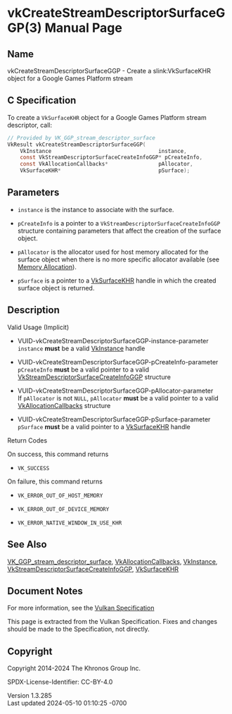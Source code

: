 # vkCreateStreamDescriptorSurfaceGGP(3) Manual Page

## Name

vkCreateStreamDescriptorSurfaceGGP - Create a slink:VkSurfaceKHR object
for a Google Games Platform stream



## <a href="#_c_specification" class="anchor"></a>C Specification

To create a `VkSurfaceKHR` object for a Google Games Platform stream
descriptor, call:

``` c
// Provided by VK_GGP_stream_descriptor_surface
VkResult vkCreateStreamDescriptorSurfaceGGP(
    VkInstance                                  instance,
    const VkStreamDescriptorSurfaceCreateInfoGGP* pCreateInfo,
    const VkAllocationCallbacks*                pAllocator,
    VkSurfaceKHR*                               pSurface);
```

## <a href="#_parameters" class="anchor"></a>Parameters

- `instance` is the instance to associate with the surface.

- `pCreateInfo` is a pointer to a
  `VkStreamDescriptorSurfaceCreateInfoGGP` structure containing
  parameters that affect the creation of the surface object.

- `pAllocator` is the allocator used for host memory allocated for the
  surface object when there is no more specific allocator available (see
  <a
  href="https://registry.khronos.org/vulkan/specs/1.3-extensions/html/vkspec.html#memory-allocation"
  target="_blank" rel="noopener">Memory Allocation</a>).

- `pSurface` is a pointer to a [VkSurfaceKHR](https://registry.khronos.org/vulkan/specs/1.3-extensions/man/html/VkSurfaceKHR.html) handle
  in which the created surface object is returned.

## <a href="#_description" class="anchor"></a>Description

Valid Usage (Implicit)

- <a href="#VUID-vkCreateStreamDescriptorSurfaceGGP-instance-parameter"
  id="VUID-vkCreateStreamDescriptorSurfaceGGP-instance-parameter"></a>
  VUID-vkCreateStreamDescriptorSurfaceGGP-instance-parameter  
  `instance` **must** be a valid [VkInstance](https://registry.khronos.org/vulkan/specs/1.3-extensions/man/html/VkInstance.html) handle

- <a href="#VUID-vkCreateStreamDescriptorSurfaceGGP-pCreateInfo-parameter"
  id="VUID-vkCreateStreamDescriptorSurfaceGGP-pCreateInfo-parameter"></a>
  VUID-vkCreateStreamDescriptorSurfaceGGP-pCreateInfo-parameter  
  `pCreateInfo` **must** be a valid pointer to a valid
  [VkStreamDescriptorSurfaceCreateInfoGGP](https://registry.khronos.org/vulkan/specs/1.3-extensions/man/html/VkStreamDescriptorSurfaceCreateInfoGGP.html)
  structure

- <a href="#VUID-vkCreateStreamDescriptorSurfaceGGP-pAllocator-parameter"
  id="VUID-vkCreateStreamDescriptorSurfaceGGP-pAllocator-parameter"></a>
  VUID-vkCreateStreamDescriptorSurfaceGGP-pAllocator-parameter  
  If `pAllocator` is not `NULL`, `pAllocator` **must** be a valid
  pointer to a valid [VkAllocationCallbacks](https://registry.khronos.org/vulkan/specs/1.3-extensions/man/html/VkAllocationCallbacks.html)
  structure

- <a href="#VUID-vkCreateStreamDescriptorSurfaceGGP-pSurface-parameter"
  id="VUID-vkCreateStreamDescriptorSurfaceGGP-pSurface-parameter"></a>
  VUID-vkCreateStreamDescriptorSurfaceGGP-pSurface-parameter  
  `pSurface` **must** be a valid pointer to a
  [VkSurfaceKHR](https://registry.khronos.org/vulkan/specs/1.3-extensions/man/html/VkSurfaceKHR.html) handle

Return Codes

On success, this command returns  
- `VK_SUCCESS`

On failure, this command returns  
- `VK_ERROR_OUT_OF_HOST_MEMORY`

- `VK_ERROR_OUT_OF_DEVICE_MEMORY`

- `VK_ERROR_NATIVE_WINDOW_IN_USE_KHR`

## <a href="#_see_also" class="anchor"></a>See Also

[VK_GGP_stream_descriptor_surface](https://registry.khronos.org/vulkan/specs/1.3-extensions/man/html/VK_GGP_stream_descriptor_surface.html),
[VkAllocationCallbacks](https://registry.khronos.org/vulkan/specs/1.3-extensions/man/html/VkAllocationCallbacks.html),
[VkInstance](https://registry.khronos.org/vulkan/specs/1.3-extensions/man/html/VkInstance.html),
[VkStreamDescriptorSurfaceCreateInfoGGP](https://registry.khronos.org/vulkan/specs/1.3-extensions/man/html/VkStreamDescriptorSurfaceCreateInfoGGP.html),
[VkSurfaceKHR](https://registry.khronos.org/vulkan/specs/1.3-extensions/man/html/VkSurfaceKHR.html)

## <a href="#_document_notes" class="anchor"></a>Document Notes

For more information, see the <a
href="https://registry.khronos.org/vulkan/specs/1.3-extensions/html/vkspec.html#vkCreateStreamDescriptorSurfaceGGP"
target="_blank" rel="noopener">Vulkan Specification</a>

This page is extracted from the Vulkan Specification. Fixes and changes
should be made to the Specification, not directly.

## <a href="#_copyright" class="anchor"></a>Copyright

Copyright 2014-2024 The Khronos Group Inc.

SPDX-License-Identifier: CC-BY-4.0

Version 1.3.285  
Last updated 2024-05-10 01:10:25 -0700
